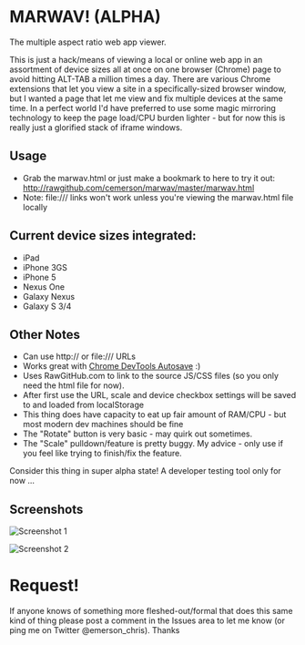 MARWAV! (ALPHA)
======

The multiple aspect ratio web app viewer. 

This is just a hack/means of viewing a local or online web app in an assortment of device sizes all at once on one browser (Chrome) page to avoid hitting ALT-TAB a million times a day. There are various Chrome extensions that let you view a site in a specifically-sized browser window, but I wanted a page that let me view and fix multiple devices at the same time. In a perfect world I'd have preferred to use some magic mirroring technology to keep the page load/CPU burden lighter - but for now this is really just a glorified stack of iframe windows.

## Usage
- Grab the marwav.html or just make a bookmark to here to try it out: http://rawgithub.com/cemerson/marwav/master/marwav.html 
- Note: file:/// links won't work unless you're viewing the marwav.html file locally

## Current device sizes integrated:
  - iPad
  - iPhone 3GS
  - iPhone 5
  - Nexus One
  - Galaxy Nexus
  - Galaxy S 3/4

## Other Notes
 - Can use http:// or file:/// URLs
 - Works great with [Chrome DevTools Autosave](https://github.com/NV/chrome-devtools-autosave) :) 
 - Uses RawGitHub.com to link to the source JS/CSS files (so you only need the html file for now).
 - After first use the URL, scale and device checkbox settings will be saved to and loaded from localStorage
 - This thing does have capacity to eat up fair amount of RAM/CPU - but most modern dev machines should be fine
 - The "Rotate" button is very basic - may quirk out sometimes.
 - The "Scale" pulldown/feature is pretty buggy. My advice - only use if you feel like trying to finish/fix the feature.

Consider this thing in super alpha state! A developer testing tool only for now ...

## Screenshots

![Screenshot 1](http://farm8.staticflickr.com/7442/9615146672_160a14da2e_c.jpg)

![Screenshot 2](http://farm6.staticflickr.com/5550/9615146788_7159540269_c.jpg)

Request!
======
If anyone knows of something more fleshed-out/formal that does this same kind of thing please post a comment in the Issues area to let me know (or ping me on Twitter @emerson_chris). Thanks
